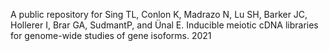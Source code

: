 A public repository for Sing TL, Conlon K, Madrazo N, Lu SH, Barker JC, Hollerer I, Brar GA, SudmantP, and Ünal E. Inducible meiotic cDNA libraries for genome-wide studies of gene isoforms. 2021

